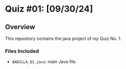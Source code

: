 # **Quiz #01**: [09/30/24]

## Overview

This repository contains the java project of my Quiz No. 1.

### Files Included

- `BADILLA_Q1.java`: main Java file.
